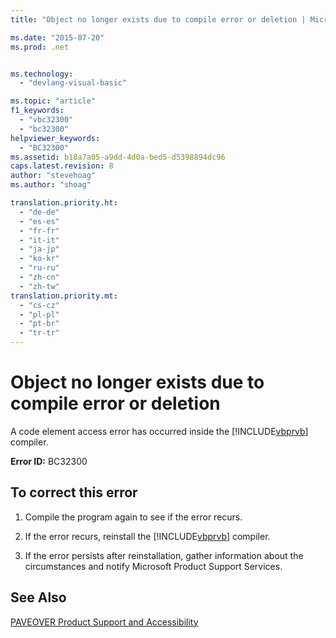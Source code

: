 ```yaml
---
title: "Object no longer exists due to compile error or deletion | Microsoft Docs"

ms.date: "2015-07-20"
ms.prod: .net


ms.technology: 
  - "devlang-visual-basic"

ms.topic: "article"
f1_keywords: 
  - "vbc32300"
  - "bc32300"
helpviewer_keywords: 
  - "BC32300"
ms.assetid: b18a7a05-a9dd-4d0a-bed5-d5398894dc96
caps.latest.revision: 8
author: "stevehoag"
ms.author: "shoag"

translation.priority.ht: 
  - "de-de"
  - "es-es"
  - "fr-fr"
  - "it-it"
  - "ja-jp"
  - "ko-kr"
  - "ru-ru"
  - "zh-cn"
  - "zh-tw"
translation.priority.mt: 
  - "cs-cz"
  - "pl-pl"
  - "pt-br"
  - "tr-tr"
---
```

# Object no longer exists due to compile error or deletion
A code element access error has occurred inside the [!INCLUDE[vbprvb](../../csharp/programming-guide/concepts/linq/includes/vbprvb_md.md)] compiler.  
  
 **Error ID:** BC32300  
  
## To correct this error  
  
1.  Compile the program again to see if the error recurs.  
  
2.  If the error recurs, reinstall the [!INCLUDE[vbprvb](../../csharp/programming-guide/concepts/linq/includes/vbprvb_md.md)] compiler.  
  
3.  If the error persists after reinstallation, gather information about the circumstances and notify Microsoft Product Support Services.  
  
## See Also  
 [PAVEOVER Product Support and Accessibility](http://msdn.microsoft.com/en-us/14e1d293-7b6d-40a6-bf3e-a92f8ee6c88c)